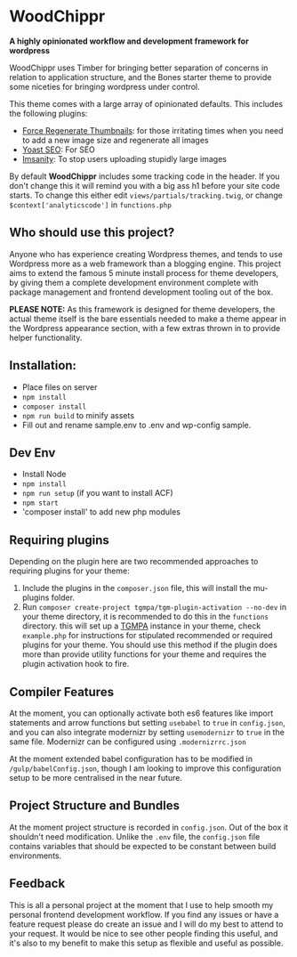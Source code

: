 # **WoodChippr**

**A highly opinionated workflow and development framework for wordpress**

WoodChippr uses Timber for bringing better separation of concerns in relation to application structure, and the Bones starter theme to provide some niceties for bringing wordpress under control.

This theme comes with a large array of opinionated defaults. This includes the following plugins:

- [Force Regenerate Thumbnails](https://en-gb.wordpress.org/plugins/force-regenerate-thumbnails/): for those irritating times when you need to add a new image size and regenerate all images
- [Yoast SEO](https://en-gb.wordpress.org/plugins/wordpress-seo/): For SEO
- [Imsanity](https://en-gb.wordpress.org/plugins/imsanity/): To stop users uploading stupidly large images

By default **WoodChippr** includes some tracking code in the header. If you don't change this it will remind you with a big ass h1 before your site code starts. To change this either edit `views/partials/tracking.twig`, or change `$context['analyticscode']` in `functions.php`

## **Who should use this project?**

Anyone who has experience creating Wordpress themes, and tends to use Wordpress more as a web framework than a blogging engine. This project aims to extend the famous 5 minute install process for theme developers, by giving them a complete development environment complete with package management and frontend development tooling out of the box.

**PLEASE NOTE:** As this framework is designed for theme developers, the actual theme itself is the bare essentials needed to make a theme appear in the Wordpress appearance section, with a few extras thrown in to provide helper functionality.

## Installation:

- Place files on server
- `npm install`
- `composer install`
- `npm run build` to minify assets
- Fill out and rename sample.env to .env and wp-config sample.

## Dev Env

- Install Node
- `npm install`
- `npm run setup` (if you want to install ACF)
- `npm start`
- 'composer install' to add new php modules

## Requiring plugins

Depending on the plugin here are two recommended approaches to requiring plugins for your theme:

1. Include the plugins in the `composer.json` file, this will install the mu-plugins folder.
2. Run `composer create-project tgmpa/tgm-plugin-activation --no-dev` in your theme directory, it is recommended to do this in the `functions` directory. this will set up a [TGMPA](https://github.com/TGMPA/TGM-Plugin-Activation) instance in your theme, check `example.php` for instructions for stipulated recommended or required plugins for your theme. You should use this method if the plugin does more than provide utility functions for your theme and requires the plugin activation hook to fire.

## Compiler Features

At the moment, you can optionally activate both es6 features like import statements and arrow functions but setting `usebabel` to `true` in `config.json`, and you can also integrate modernizr by setting `usemodernizr` to `true` in the same file. Modernizr can be configured using `.modernizrrc.json`

At the moment extended babel configuration has to be modified in `/gulp/babelConfig.json`, though I am looking to improve this configuration setup to be more centralised in the near future.

## Project Structure and Bundles

At the moment project structure is recorded in `config.json`. Out of the box it shouldn't need modification. Unlike the `.env` file, the `config.json` file contains variables that should be expected to be constant between build environments.

## Feedback

This is all a personal project at the moment that I use to help smooth my personal frontend development workflow. If you find any issues or have a feature request please do create an issue and I will do my best to attend to your request. It would be nice to see other people finding this useful, and it's also to my benefit to make this setup as flexible and useful as possible.
